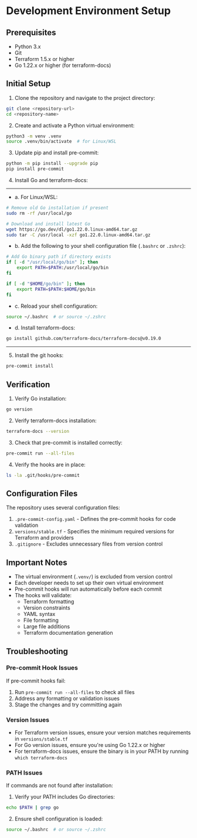 # Development Environment Setup

## Prerequisites
- Python 3.x
- Git
- Terraform 1.5.x or higher
- Go 1.22.x or higher (for terraform-docs)

## Initial Setup

1. Clone the repository and navigate to the project directory:
```bash
git clone <repository-url>
cd <repository-name>
```

2. Create and activate a Python virtual environment:
```bash
python3 -m venv .venv
source .venv/bin/activate  # for Linux/WSL
```

3. Update pip and install pre-commit:
```bash
python -m pip install --upgrade pip
pip install pre-commit
```

4. Install Go and terraform-docs:

---
  - a. For Linux/WSL:
```bash
# Remove old Go installation if present
sudo rm -rf /usr/local/go

# Download and install latest Go
wget https://go.dev/dl/go1.22.0.linux-amd64.tar.gz
sudo tar -C /usr/local -xzf go1.22.0.linux-amd64.tar.gz
```
  - b. Add the following to your shell configuration file (`.bashrc` or `.zshrc`):
```bash
# Add Go binary path if directory exists
if [ -d "/usr/local/go/bin" ]; then
    export PATH=$PATH:/usr/local/go/bin
fi

if [ -d "$HOME/go/bin" ]; then
    export PATH=$PATH:$HOME/go/bin
fi
```

  - c. Reload your shell configuration:
```bash
source ~/.bashrc  # or source ~/.zshrc
```

  - d. Install terraform-docs:
```bash
go install github.com/terraform-docs/terraform-docs@v0.19.0
```
---

5. Install the git hooks:
```bash
pre-commit install
```

## Verification

1. Verify Go installation:
```bash
go version
```

2. Verify terraform-docs installation:
```bash
terraform-docs --version
```

3. Check that pre-commit is installed correctly:
```bash
pre-commit run --all-files
```

4. Verify the hooks are in place:
```bash
ls -la .git/hooks/pre-commit
```

## Configuration Files

The repository uses several configuration files:

1. `.pre-commit-config.yaml` - Defines the pre-commit hooks for code validation
2. `versions/stable.tf` - Specifies the minimum required versions for Terraform and providers
3. `.gitignore` - Excludes unnecessary files from version control

## Important Notes

- The virtual environment (`.venv/`) is excluded from version control
- Each developer needs to set up their own virtual environment
- Pre-commit hooks will run automatically before each commit
- The hooks will validate:
  - Terraform formatting
  - Version constraints
  - YAML syntax
  - File formatting
  - Large file additions
  - Terraform documentation generation

## Troubleshooting

### Pre-commit Hook Issues
If pre-commit hooks fail:
1. Run `pre-commit run --all-files` to check all files
2. Address any formatting or validation issues
3. Stage the changes and try committing again

### Version Issues
- For Terraform version issues, ensure your version matches requirements in `versions/stable.tf`
- For Go version issues, ensure you're using Go 1.22.x or higher
- For terraform-docs issues, ensure the binary is in your PATH by running `which terraform-docs`

### PATH Issues
If commands are not found after installation:
1. Verify your PATH includes Go directories:
```bash
echo $PATH | grep go
```
2. Ensure shell configuration is loaded:
```bash
source ~/.bashrc  # or source ~/.zshrc
```
